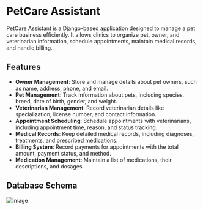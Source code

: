 # PetCare Assistant

PetCare Assistant is a Django-based application designed to manage a pet care business efficiently. It allows clinics to organize pet, owner, and veterinarian information, schedule appointments, maintain medical records, and handle billing.  

## Features

- **Owner Management**: Store and manage details about pet owners, such as name, address, phone, and email.  
- **Pet Management**: Track information about pets, including species, breed, date of birth, gender, and weight.  
- **Veterinarian Management**: Record veterinarian details like specialization, license number, and contact information.  
- **Appointment Scheduling**: Schedule appointments with veterinarians, including appointment time, reason, and status tracking.  
- **Medical Records**: Keep detailed medical records, including diagnoses, treatments, and prescribed medications.  
- **Billing System**: Record payments for appointments with the total amount, payment status, and method.  
- **Medication Management**: Maintain a list of medications, their descriptions, and dosages.  

## Database Schema
![image](https://github.com/user-attachments/assets/5661a3fe-6a89-4891-a951-78d7447b7ec3)
